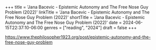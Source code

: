+++
title = 'Jana Bacevic - Epistemic Autonomy and The Free Nose Guy Problem (2022)'
linkTitle = 'Jana Bacevic - Epistemic Autonomy and The Free Nose Guy Problem (2022)'
shortTitle = 'Jana Bacevic - Epistemic Autonomy and The Free Nose Guy Problem (2022)'
date = 2024-06-15T22:37:10-06:00
genres = ["reading", "2024"]
draft = false
+++

https://www.thephilosopher1923.org/post/epistemic-autonomy-and-the-free-nose-guy-problem
